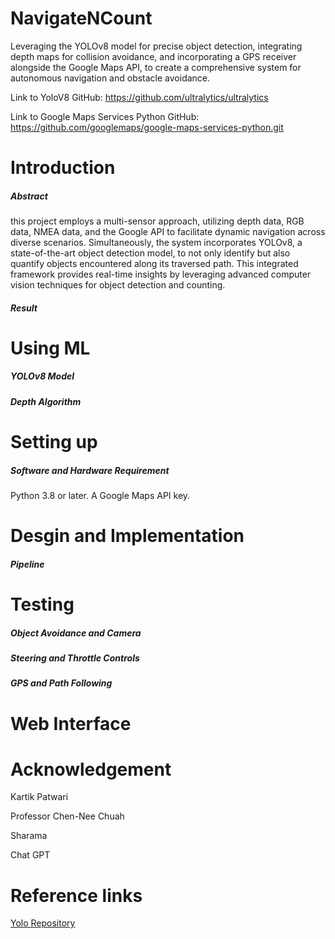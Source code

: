 # NavigateNCount 

Leveraging the YOLOv8 model for precise object detection, integrating depth maps for collision avoidance, and incorporating a GPS receiver alongside the Google Maps API,  to create a comprehensive system for autonomous navigation and obstacle avoidance.

Link to YoloV8 GitHub: https://github.com/ultralytics/ultralytics

Link to Google Maps Services Python GitHub: https://github.com/googlemaps/google-maps-services-python.git


# Introduction 
##### Abstract
this project employs a multi-sensor approach, utilizing depth data, RGB data, NMEA data, and the Google API to facilitate dynamic navigation across diverse scenarios. Simultaneously, the system incorporates YOLOv8, a state-of-the-art object detection model, to not only identify but also quantify objects encountered along its traversed path. This integrated framework provides real-time insights by leveraging advanced computer vision techniques for object detection and counting.


##### Result
# Using ML

##### YOLOv8 Model

##### Depth Algorithm

# Setting up
##### Software and Hardware Requirement 
Python 3.8 or later.
A Google Maps API key.

# Desgin and Implementation

##### Pipeline

##### 
# Testing

##### Object Avoidance and Camera

##### Steering and Throttle Controls

##### GPS and Path Following

# Web Interface 



# Acknowledgement
Kartik Patwari

Professor Chen-Nee Chuah

Sharama

Chat GPT


# Reference links
[Yolo Repository](https://github.com/ultralytics/ultralytics)
